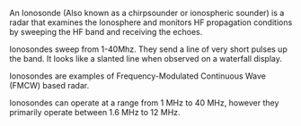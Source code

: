 An Ionosonde (Also known as a chirpsounder or ionospheric sounder) is a radar that examines the Ionosphere and monitors HF propagation conditions by sweeping the HF band and receiving the echoes.

Ionosondes sweep from 1-40Mhz. They send a line of very short pulses up the band. It looks like a slanted line when observed on a waterfall display.

Ionosondes are examples of Frequency-Modulated Continuous Wave (FMCW) based radar.

Ionosondes can operate at a range from 1 MHz to 40 MHz, however they primarily operate between 1.6 MHz to 12 MHz.